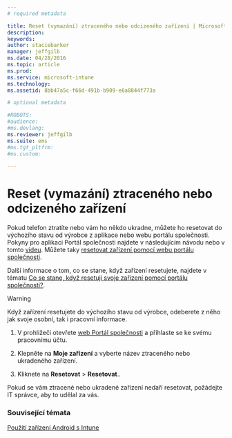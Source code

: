 ```yaml
---
# required metadata

title: Reset (vymazání) ztraceného nebo odcizeného zařízení | Microsoft Intune
description:
keywords:
author: staciebarker
manager: jeffgilb
ms.date: 04/28/2016
ms.topic: article
ms.prod:
ms.service: microsoft-intune
ms.technology:
ms.assetid: 8bb47a5c-f66d-491b-b909-e6a8844f773a

# optional metadata

#ROBOTS:
#audience:
#ms.devlang:
ms.reviewer: jeffgilb
ms.suite: ems
#ms.tgt_pltfrm:
#ms.custom:

---
```



# Reset (vymazání) ztraceného nebo odcizeného zařízení

Pokud telefon ztratíte nebo vám ho někdo ukradne, můžete ho resetovat do výchozího stavu od výrobce z aplikace nebo webu portálu společnosti. Pokyny pro aplikaci Portál společnosti najdete v následujícím návodu nebo v tomto [videu](http://aka.ms/ly1x17). Můžete taky [resetovat zařízení pomocí webu portálu společnosti](reset-your-device-cpwebsite.md).

Další informace o tom, co se stane, když zařízení resetujete, najdete v tématu [Co se stane, když resetuji svoje zařízení pomocí portálu společnosti?](what-happens-if-you-reset-your-device-using-the-company-portal-android.md).

> [!WARNING] 
> Když zařízení resetujete do výchozího stavu od výrobce, odeberete z něho jak svoje osobní, tak i pracovní informace.

1.  V prohlížeči otevřete [web Portál společnosti](http://portal.manage.microsoft.com) a přihlaste se ke svému pracovnímu účtu.

2.  Klepněte na **Moje zařízení** a vyberte název ztraceného nebo ukradeného zařízení.

3.  Kliknete na **Resetovat** &gt; **Resetovat**..

Pokud se vám ztracené nebo ukradené zařízení nedaří resetovat, požádejte IT správce, aby to udělal za vás.

### Související témata
[Použití zařízení Android s Intune](using-your-android-device-with-intune.md)



<!--HONumber=May16_HO1-->


